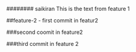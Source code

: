 ########
saikiran
This is the text from feature 1

##feature-2 - first commit in featur2

###second coomit in feature2

###third commit in feature 2